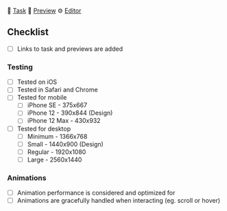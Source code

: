 🎫 [Task]()
👀 [Preview]()
⚙️ [Editor]()

## Checklist

- [ ] Links to task and previews are added

### Testing

- [ ] Tested on iOS
- [ ] Tested in Safari and Chrome
- [ ] Tested for mobile
  - [ ] iPhone SE - 375x667
  - [ ] iPhone 12 - 390x844 (Design)
  - [ ] iPhone 12 Max - 430x932
- [ ] Tested for desktop
  - [ ] Minimum - 1366x768
  - [ ] Small - 1440x900 (Design)
  - [ ] Regular - 1920x1080
  - [ ] Large - 2560x1440

### Animations

- [ ] Animation performance is considered and optimized for
- [ ] Animations are gracefully handled when interacting (eg. scroll or hover)
